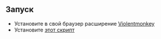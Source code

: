 ## Запуск
- Установите в свой браузер расширение [Violentmonkey](https://chromewebstore.google.com/detail/violentmonkey/jinjaccalgkegednnccohejagnlnfdag?hl=be)
- Установите [этот скрипт](https://github.com/AndrewNovikof/telegram-web-app-replacer/raw/main/hamster-kombat.user.js)
